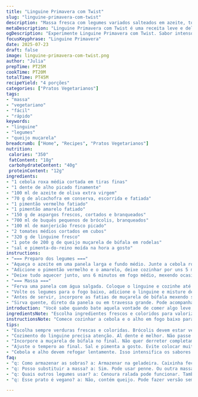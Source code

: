 ```yaml
---
title: "Linguine Primavera com Twist"
slug: "linguine-primavera-com-twist"
description: "Massa fresca com legumes variados salteados em azeite, tomate picado, ervas e queijo cremoso. Troca tomates secos por alcachofra e ervilha-torta por aspargos. Cozimento curto para textura crocante dos legumes, tempero ajustado no final. Receita vegetariana, sem nuts. Serve quatro pessoas como prato principal. Uma mistura colorida, sabor marcante, toque italiano. Ingredientes simples, rápida execução e resultado leve e nutritivo."
metaDescription: "Linguine Primavera com Twist é uma receita leve e deliciosa. Prato vegetariano com legumes frescos e queijo muçarela de búfala."
ogDescription: "Experimente Linguine Primavera com Twist. Sabor intenso com legumes crocantes e queijo muçarela de búfala. Perfeito para um jantar leve."
focusKeyphrase: "Linguine Primavera"
date: 2025-07-23
draft: false
image: linguine-primavera-com-twist.png
author: "Julia"
prepTime: PT25M
cookTime: PT20M
totalTime: PT45M
recipeYield: "4 porções"
categories: ["Pratos Vegetarianos"]
tags:
- "massa"
- "vegetariano"
- "fácil"
- "rápido"
keywords:
- "linguine"
- "legumes"
- "queijo muçarela"
breadcrumb: ["Home", "Recipes", "Pratos Vegetarianos"]
nutrition: 
 calories: "350"
 fatContent: "18g"
 carbohydrateContent: "40g"
 proteinContent: "12g"
ingredients:
- "1 cebola roxa média cortada em tiras finas"
- "1 dente de alho picado finamente"
- "100 ml de azeite de oliva extra virgem"
- "70 g de alcachofra em conserva, escorrida e fatiada"
- "1 pimentão vermelho fatiado"
- "1 pimentão amarelo fatiado"
- "150 g de aspargos frescos, cortados e branqueados"
- "700 ml de buquês pequenos de brócolis, branqueados"
- "100 ml de manjericão fresco picado"
- "2 tomates médios cortados em cubos"
- "320 g de linguine fresco"
- "1 pote de 200 g de queijo muçarela de búfala em rodelas"
- "sal e pimenta-do-reino moída na hora a gosto"
instructions:
- "=== Preparo dos legumes ==="
- "Aqueça o azeite em uma panela larga e fundo médio. Junte a cebola roxa e o alho. Refogue em fogo baixo por cerca de 12 minutos até amolecer e ficar translúcida, mexendo para não queimar."
- "Adicione o pimentão vermelho e o amarelo, deixe cozinhar por uns 5 minutos, mexendo sempre. A seguir, coloque as alcachofras e os aspargos branqueados. Misture bem e siga com os brócolis."
- "Deixe tudo aquecer junto, uns 6 minutos em fogo médio, mexendo ocasionalmente. Acrescente o tomate picado e o manjericão, envolva e tempere com sal e pimenta a gosto. Reserve"
- "=== Massa ==="
- "Ferva uma panela com água salgada. Coloque o linguine e cozinhe até ficar al dente, entre 8 a 10 minutos conforme indica a embalagem. Reserve uma xícara da água do cozimento, escorra o restante."
- "Volte os legumes para o fogo baixo, adicione o linguine e misture delicadamente. Caso o conjunto esteja meio seco, adicione um pouco da água guardada até soltar bem e ficar cremoso."
- "Antes de servir, incorpore as fatias de muçarela de búfala mexendo suavemente para apenas amornar o queijo, não derreter completamente. Ajuste o sabor final se for preciso."
- "Sirva quente, direto da panela ou em travessa grande. Pode acompanhar um bom vinho branco seco, pão italiano para finalizar."
introduction: "Você sabe quando bate aquela vontade de comer algo leve, colorido e cheio de textura? Tá aí. Esses ingredientes juntos são um show. Massa fresca, bem al dente. Legumes com textura firme, frescor e cor no prato. O pimentão vermelho e amarelo trocam a monotonia. Alcachofra entra pra dar um toque diferente, meio azedinho, meio terroso. E aspargo no lugar da ervilha torta, mais crocante, mais chique. Cozinha lenta na cebola e alho, pra liberar um aroma gostoso que encaixa com o restinho. Queijo muçarela de búfala pra um acabamento cremoso que não pesa. Simples. Sem uns troços difíceis nem ingredientes estranhos. Sossego. Dá pra fazer rápido, até quem não curte passar horas de avental. Serve os quatro, sobra nada. Água salgada fervendo pra al dente que faz a diferença. E a água do cozimento? Escondidinha pra entrar no molho e deixar tudo bonito, cremoso, acolhedor. Coisa que conforta — entra na alma. Italiano talvez. Gostoso demais. Pra qualquer dia, qualquer hora. Prato que não engana, não cansa. Uma samba no prato. Música na boca. E só depende da sua faca e panela."
ingredientsNote: "Escolha ingredientes frescos e coloridos para valorizar o prato. Cebola roxa tem sabor mais suave que a branca, melhor para refogado lento. Alho picado finamente solta aroma e intensidade sem queimar rápido. O azeite deve ser de boa qualidade, preferencialmente extra virgem, pra ter sabor marcante que se espalha na massa. Substituir tomate seco por alcachofra cria frescor e textura diferentes, com sabor menos doce e mais terroso. Os pimentões devem estar firmes para dar crocância. Aspargos frescos garantem um crunch agradável e variam o prato da versão original. Brócolis devem ser branqueados para ficarem verdes e crocantes, não perder cor e nutrientes no cozimento. Manjericão fresco traz aroma herbal ideal para receitas italianas. A massa fresca cozinha rápido, evite passar do ponto, reserva a água do cozimento para ajustar a textura do prato. O queijo muçarela de búfala não precisa ser derretido demais, só amornar pra dar leveza e cremosidade sem pesar, nem perder a forma preciosa."
instructionsNote: "Comece cozinhar a cebola e o alho em fogo baixo para liberar sabor lentamente. Evite dourar demais para não amargar. Adicione os pimentões depois para que mantenham textura e cor. Blanqueie os legumes com tempo ajustado, nem duro, nem mole demais. Misture os ingredientes no calor para reaquecer, deixe os sabores se unirem sem cozinhar novamente os vegetais completamente. Cozinhe o linguine até ficar firme, mas macio, sem ultrapassar o ponto para não desmontar ao misturar. Use a água do cozimento para dar liga e ajustes na cremosidade do molho. Incorpore o queijo no final para que ele aqueça o suficiente sem derreter totalmente, isso cria contraste de temperaturas e textura quando servido. Tempere sempre ao final para evitar salações excessivas durante o cozimento. Sirva imediatamente para melhor sabor e textura dos vegetais frescos e massa firme."
tips:
- "Escolha sempre verduras frescas e coloridas. Brócolis devem estar verdes e firmes. Pimentões crocantes trazem textura. Cuide ao branquear. Não deixe mole. Esse contraste importa no prato. Cebola roxa mantém sabor mais suave. O alho picado deve ser bem fininho. Isso aumenta o aroma."
- "Cozimento do linguine precisa atenção. Al dente é melhor. Não passe do ponto ou vai desmanchar. Ferva a água bem salgada. Reserve a água do cozimento. Ela ajuda a dar liga. Se o molho ficar seco ao misturar. Coloque a água aos poucos. Isso deixa cremoso."
- "Incorpore a muçarela de búfala no final. Não quer derreter completamente. Deixe amornar só. Isso resulta em boa textura. A mistura de temperaturas é essencial. Sirva assim que terminar. Vegetais frescos perdem crocância se esperar. Vinho branco para acompanhar é uma boa."
- "Ajuste o tempero ao final. Sal e pimenta a gosto. Evite colocar muito antes. Os legumes já têm seus sabores. Misturar bem no final é chave. O manjericão fresco traz um toque especial. Mexa devagar. Isso une os sabores, mas cuida da textura dos legumes."
- "Cebola e alho devem refogar lentamente. Isso intensifica os sabores. Temperatura alta pode amargar. Pimentões depois, não misture tudo de uma vez. É questão de camadas. Textura e sabor. Misture os tomates de forma delicada ao final. Eles soltam umidade que vai ficar no prato."
faq:
- "q: Como armazenar as sobras? a: Armazenar na geladeira. Caixinha fechada. Até 2 dias. Se ficou seco, juntar água, reaquecer. Não passar no microondas."
- "q: Posso substituir a massa? a: Sim. Pode usar penne. Ou outra massa curta. Ajustar tempo de cozimento. Preste atenção no al dente."
- "q: Quais outros legumes usar? a: Cenoura ralada pode funcionar. Também abobrinha. Varie a receita conforme o gosto. Mas mantenha as cores."
- "q: Esse prato é vegano? a: Não, contém queijo. Pode fazer versão sem queijo. Tente tofu defumado. Resulta leve e com proteína. Mas o sabor muda."

---
```

